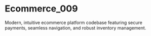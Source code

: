 # Ecommerce_009
Modern, intuitive ecommerce platform codebase featuring secure payments, seamless navigation, and robust inventory management.
